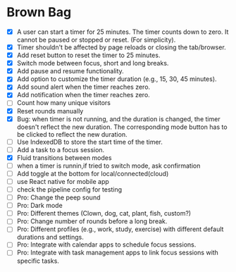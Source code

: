 # Brown Bag

- [x] A user can start a timer for 25 minutes. The timer counts down to zero. It cannot be paused or stopped or reset. (For simplicity).
- [x] Timer shouldn't be affected by page reloads or closing the tab/browser.
- [x] Add reset button to reset the timer to 25 minutes.
- [x] Switch mode between focus, short and long breaks.
- [x] Add pause and resume functionality.
- [x] Add option to customize the timer duration (e.g., 15, 30, 45 minutes).
- [x] Add sound alert when the timer reaches zero.
- [x] Add notification when the timer reaches zero.
- [ ] Count how many unique visitors
- [x] Reset rounds manually
- [x] Bug: when timer is not running, and the duration is changed, the timer doesn't reflect the new duration. The corresponding mode button has to be clicked to reflect the new duration.
- [ ] Use IndexedDB to store the start time of the timer.
- [ ] Add a task to a focus session.
- [x] Fluid transitions between modes
- [ ] when a timer is runnin,if tried to switch mode, ask confirmation
- [ ] Add toggle at the bottom for local/connected(cloud)
- [ ] use React native for mobile app
- [ ] check the pipeline config for testing
- [ ] Pro: Change the peep sound
- [ ] Pro: Dark mode
- [ ] Pro: Different themes (Clown, dog, cat, plant, fish, custom?)
- [ ] Pro: Change number of rounds before a long break.
- [ ] Pro: Different profiles (e.g., work, study, exercise) with different default durations and settings.
- [ ] Pro: Integrate with calendar apps to schedule focus sessions.
- [ ] Pro: Integrate with task management apps to link focus sessions with specific tasks.
